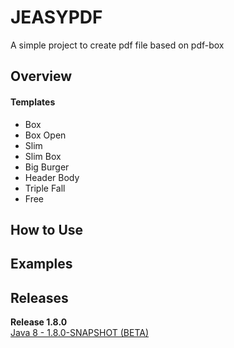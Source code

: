 # JEASYPDF
A simple project to create pdf file based on pdf-box


## Overview

#### Templates

- Box
- Box Open
- Slim
- Slim Box
- Big Burger
- Header Body
- Triple Fall
- Free

## How to Use


## Examples


## Releases

**Release 1.8.0**
<br>
<a href="https://github.com/huntercodexs/jeadypdf/releases/tag/r.1.8.0">
Java 8 - 1.8.0-SNAPSHOT (BETA)
</a>



